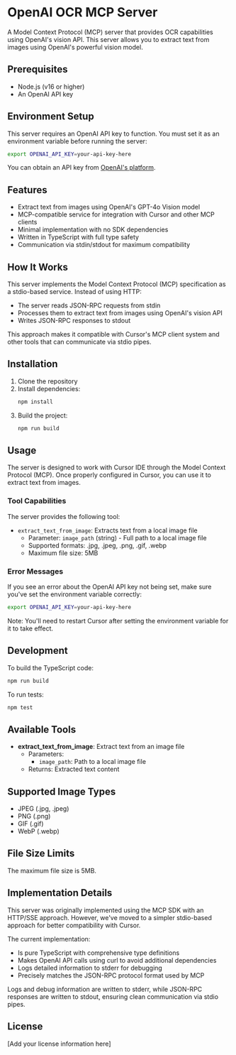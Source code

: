 # OpenAI OCR MCP Server

A Model Context Protocol (MCP) server that provides OCR capabilities using OpenAI's vision API. This server allows you to extract text from images using OpenAI's powerful vision model.

## Prerequisites

- Node.js (v16 or higher)
- An OpenAI API key

## Environment Setup

This server requires an OpenAI API key to function. You must set it as an environment variable before running the server:

```bash
export OPENAI_API_KEY=your-api-key-here
```

You can obtain an API key from [OpenAI's platform](https://platform.openai.com/api-keys).

## Features

- Extract text from images using OpenAI's GPT-4o Vision model
- MCP-compatible service for integration with Cursor and other MCP clients
- Minimal implementation with no SDK dependencies
- Written in TypeScript with full type safety
- Communication via stdin/stdout for maximum compatibility

## How It Works

This server implements the Model Context Protocol (MCP) specification as a stdio-based service. Instead of using HTTP:

- The server reads JSON-RPC requests from stdin
- Processes them to extract text from images using OpenAI's vision API
- Writes JSON-RPC responses to stdout

This approach makes it compatible with Cursor's MCP client system and other tools that can communicate via stdio pipes.

## Installation

1. Clone the repository
2. Install dependencies:
   ```bash
   npm install
   ```
3. Build the project:
   ```bash
   npm run build
   ```

## Usage

The server is designed to work with Cursor IDE through the Model Context Protocol (MCP). Once properly configured in Cursor, you can use it to extract text from images.

### Tool Capabilities

The server provides the following tool:

- `extract_text_from_image`: Extracts text from a local image file
  - Parameter: `image_path` (string) - Full path to a local image file
  - Supported formats: .jpg, .jpeg, .png, .gif, .webp
  - Maximum file size: 5MB

### Error Messages

If you see an error about the OpenAI API key not being set, make sure you've set the environment variable correctly:

```bash
export OPENAI_API_KEY=your-api-key-here
```

Note: You'll need to restart Cursor after setting the environment variable for it to take effect.

## Development

To build the TypeScript code:
```bash
npm run build
```

To run tests:
```bash
npm test
```

## Available Tools

- **extract_text_from_image**: Extract text from an image file
  - Parameters:
    - `image_path`: Path to a local image file
  - Returns: Extracted text content

## Supported Image Types

- JPEG (.jpg, .jpeg)
- PNG (.png)
- GIF (.gif)
- WebP (.webp)

## File Size Limits

The maximum file size is 5MB.

## Implementation Details

This server was originally implemented using the MCP SDK with an HTTP/SSE approach. However, we've moved to a simpler stdio-based approach for better compatibility with Cursor.

The current implementation:

- Is pure TypeScript with comprehensive type definitions
- Makes OpenAI API calls using curl to avoid additional dependencies
- Logs detailed information to stderr for debugging
- Precisely matches the JSON-RPC protocol format used by MCP

Logs and debug information are written to stderr, while JSON-RPC responses are written to stdout, ensuring clean communication via stdio pipes.

## License

[Add your license information here]
